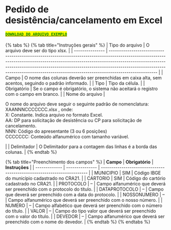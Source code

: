 # Pedido de desistência/cancelamento em Excel

#### [<mark style="color:green;">`DOWNLOAD DO ARQUIVO EXEMPLO`</mark>](https://github.com/p21sistemas/manual-cra-21/blob/main/EXEMPLO\_PEDIDO\_DESIST%C3%8ANCIA\_CANCELAMENTO\_APRESENTANTE.xlsx?raw=true)

{% tabs %}
{% tab title="Instruções gerais" %}
| Tipo do arquivo | O arquivo deve ser do tipo xlsx.                                                                                                                                                                                                                                                                                                                |
| --------------- | ----------------------------------------------------------------------------------------------------------------------------------------------------------------------------------------------------------------------------------------------------------------------------------------------------------------------------------------------- |
| Campo           | O nome das colunas deverão ser preenchidas em caixa alta, sem acentos, seguindo o padrão informado.                                                                                                                                                                                                                                             |
| Tipo            | Tipo da célula.                                                                                                                                                                                                                                                                                                                                 |
| Obrigatório     | Se o campo é obrigatório, o sistema não aceitará o registro com o campo em branco.                                                                                                                                                                                                                                                              |
| Nome do arquivo | <p>O nome do arquivo deve seguir o seguinte padrão de nomenclatura: XAANNNCCCCCCC.xlsx , onde:<br>X: Constante. Indica arquivo no formato Excel.<br>AA: DP para solicitação de desistência ou CP para solicitação de cancelamento.<br>NNN: Código do apresentante (3 ou 6 posições)<br>CCCCCCC: Conteúdo alfanumérico com tamanho variável.</p> |
| Delimitador     | O Delimitador para a contagem das linhas é a borda das colunas.                                                                                                                                                                                                                                                                                 |
{% endtab %}

{% tab title="Preenchimento dos campos" %}
| **Campo**     | **Obrigatório** | **Instruções**                                                          |
| ------------- | --------------- | ----------------------------------------------------------------------- |
| MUNICIPIO     | SIM             | Código IBGE do município cadastrado no CRA21.                           |
| CARTORIO      | SIM             | Código do cartório cadastrado no CRA21.                                 |
| PROTOCOLO     | –               | Campo alfanumérico que deverá ser preenchido com o protocolo do título. |
| DATAPROTOCOLO | –               | Campo que deverá ser preenchido com a data do protocolo.                |
| NOSSONUMERO   | –               | Campo alfanumérico que deverá ser preenchido com o nosso número.        |
| NUMERO        | –               | Campo alfabético que deverá ser preenchido com o número do título.      |
| VALOR         | –               | Campo do tipo valor que deverá ser preenchido com o valor do título.    |
| DEVEDOR       | –               | Campo alfanumérico que deverá ser preenchido com o nome do devedor.     |
{% endtab %}
{% endtabs %}

####
